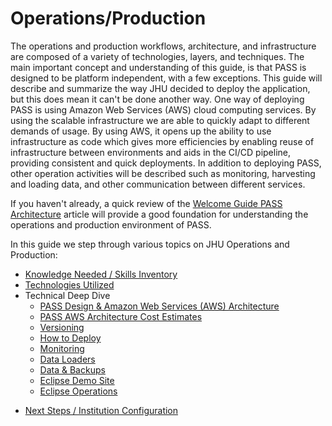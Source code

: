 # Operations/Production

The operations and production workflows, architecture, and infrastructure are composed of a variety of technologies,
layers, and techniques. The main important concept and understanding of this guide, is that PASS is designed to be 
platform independent, with a few exceptions. This guide will describe and summarize the way JHU decided to deploy the 
application, but this does mean it can't be done another way. One way of deploying PASS is using Amazon Web Services
(AWS) cloud computing services. By using the scalable infrastructure we are able to quickly adapt to different demands 
of usage. By using AWS, it opens up the ability to use infrastructure as code which gives more efficiencies by enabling
reuse of infrastructure between environments and aids in the CI/CD pipeline, providing consistent and quick deployments.
In addition to deploying PASS, other operation activities will be described such as monitoring, harvesting and loading 
data, and other communication between different services.

If you haven't already, a quick review of the [Welcome Guide PASS Architecture](../../welcome-guide/deployment-architecture.md)
article will provide a good foundation for understanding the operations and production environment of PASS.

In this guide we step through various topics on JHU Operations and Production:

* [Knowledge Needed / Skills Inventory](./ops-know-need.md)
* [Technologies Utilized](./ops-tech-util.md)
* Technical Deep Dive
  * [PASS Design & Amazon Web Services (AWS) Architecture](./ops-aws-arch.md)
  * [PASS AWS Architecture Cost Estimates](./ops-aws-cost.md)
  * [Versioning](./ops-version.md)
  * [How to Deploy](./ops-deploy.md)
  * [Monitoring](./ops-monitor.md)
  * [Data Loaders](./ops-loaders.md)
  * [Data & Backups](./ops-data-backup.md)
  * [Eclipse Demo Site](./ops-demo-eclipse.md)
  * [Eclipse Operations](./ops-eclipse.md)
- [Next Steps / Institution Configuration](./ops-new-institution.md)